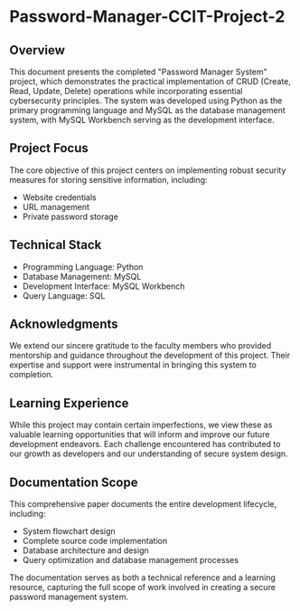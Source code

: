 # Password-Manager-CCIT-Project-2
## Overview
This document presents the completed "Password Manager System" project, which demonstrates the practical implementation of CRUD (Create, Read, Update, Delete) operations while incorporating essential cybersecurity principles. The system was developed using Python as the primary programming language and MySQL as the database management system, with MySQL Workbench serving as the development interface.

## Project Focus
The core objective of this project centers on implementing robust security measures for storing sensitive information, including:
- Website credentials
- URL management
- Private password storage

## Technical Stack
- Programming Language: Python
- Database Management: MySQL
- Development Interface: MySQL Workbench
- Query Language: SQL

## Acknowledgments
We extend our sincere gratitude to the faculty members who provided mentorship and guidance throughout the development of this project. Their expertise and support were instrumental in bringing this system to completion.

## Learning Experience
While this project may contain certain imperfections, we view these as valuable learning opportunities that will inform and improve our future development endeavors. Each challenge encountered has contributed to our growth as developers and our understanding of secure system design.

## Documentation Scope
This comprehensive paper documents the entire development lifecycle, including:

- System flowchart design
- Complete source code implementation
- Database architecture and design
- Query optimization and database management processes

The documentation serves as both a technical reference and a learning resource, capturing the full scope of work involved in creating a secure password management system.
